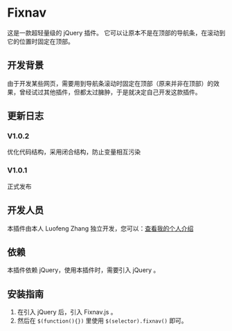 ﻿# Fixnav

这是一款超轻量级的 jQuery 插件。 它可以让原本不是在顶部的导航条，在滚动到它的位置时固定在顶部。

## 开发背景

由于开发某些网页，需要用到导航条滚动时固定在顶部（原来并非在顶部）的效果，曾经试过其他插件，但都太过臃肿，于是就决定自己开发这款插件。

## 更新日志

### V1.0.2
优化代码结构，采用闭合结构，防止变量相互污染

### V1.0.1
正式发布

## 开发人员

本插件由本人 Luofeng Zhang 独立开发，您可以：[查看我的个人介绍](http://zhangluofeng.com/sa)

## 依赖

本插件依赖 jQuery，使用本插件时，需要引入 jQuery 。

## 安装指南

1. 在引入 jQuery 后，引入 Fixnav.js 。 
2. 然后在 `$(function(){})` 里使用 `$(selector).fixnav()` 即可。
